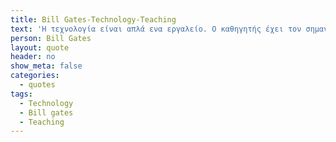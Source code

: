 ```yaml
---
title: Bill Gates-Technology-Teaching
text: 'H τεχνολογία είναι απλά ενα εργαλείο. Ο καθηγητής έχει τον σημαντικότερο ρόλο στο να βοηθήσει τους μαθητές να συνεργαστούν και να τους ενθαρύννει'
person: Bill Gates
layout: quote
header: no
show_meta: false
categories:
  - quotes
tags:
  - Technology 
  - Bill gates
  - Teaching
---
```

